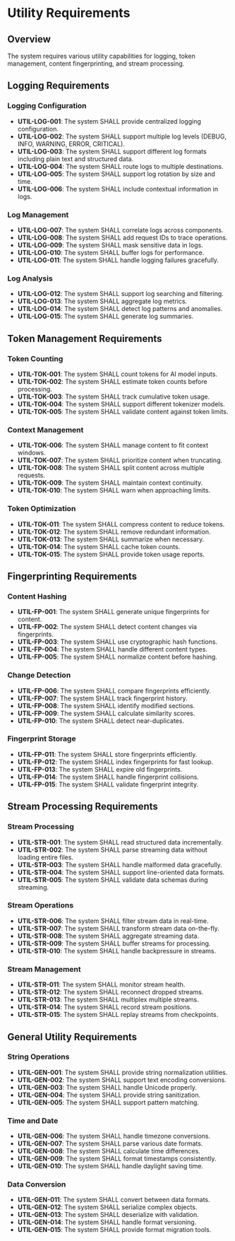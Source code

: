 # Utility Requirements

## Overview
The system requires various utility capabilities for logging, token management, content fingerprinting, and stream processing.

## Logging Requirements

### Logging Configuration
- **UTIL-LOG-001**: The system SHALL provide centralized logging configuration.
- **UTIL-LOG-002**: The system SHALL support multiple log levels (DEBUG, INFO, WARNING, ERROR, CRITICAL).
- **UTIL-LOG-003**: The system SHALL support different log formats including plain text and structured data.
- **UTIL-LOG-004**: The system SHALL route logs to multiple destinations.
- **UTIL-LOG-005**: The system SHALL support log rotation by size and time.
- **UTIL-LOG-006**: The system SHALL include contextual information in logs.

### Log Management
- **UTIL-LOG-007**: The system SHALL correlate logs across components.
- **UTIL-LOG-008**: The system SHALL add request IDs to trace operations.
- **UTIL-LOG-009**: The system SHALL mask sensitive data in logs.
- **UTIL-LOG-010**: The system SHALL buffer logs for performance.
- **UTIL-LOG-011**: The system SHALL handle logging failures gracefully.

### Log Analysis
- **UTIL-LOG-012**: The system SHALL support log searching and filtering.
- **UTIL-LOG-013**: The system SHALL aggregate log metrics.
- **UTIL-LOG-014**: The system SHALL detect log patterns and anomalies.
- **UTIL-LOG-015**: The system SHALL generate log summaries.

## Token Management Requirements

### Token Counting
- **UTIL-TOK-001**: The system SHALL count tokens for AI model inputs.
- **UTIL-TOK-002**: The system SHALL estimate token counts before processing.
- **UTIL-TOK-003**: The system SHALL track cumulative token usage.
- **UTIL-TOK-004**: The system SHALL support different tokenizer models.
- **UTIL-TOK-005**: The system SHALL validate content against token limits.

### Context Management
- **UTIL-TOK-006**: The system SHALL manage content to fit context windows.
- **UTIL-TOK-007**: The system SHALL prioritize content when truncating.
- **UTIL-TOK-008**: The system SHALL split content across multiple requests.
- **UTIL-TOK-009**: The system SHALL maintain context continuity.
- **UTIL-TOK-010**: The system SHALL warn when approaching limits.

### Token Optimization
- **UTIL-TOK-011**: The system SHALL compress content to reduce tokens.
- **UTIL-TOK-012**: The system SHALL remove redundant information.
- **UTIL-TOK-013**: The system SHALL summarize when necessary.
- **UTIL-TOK-014**: The system SHALL cache token counts.
- **UTIL-TOK-015**: The system SHALL provide token usage reports.

## Fingerprinting Requirements

### Content Hashing
- **UTIL-FP-001**: The system SHALL generate unique fingerprints for content.
- **UTIL-FP-002**: The system SHALL detect content changes via fingerprints.
- **UTIL-FP-003**: The system SHALL use cryptographic hash functions.
- **UTIL-FP-004**: The system SHALL handle different content types.
- **UTIL-FP-005**: The system SHALL normalize content before hashing.

### Change Detection
- **UTIL-FP-006**: The system SHALL compare fingerprints efficiently.
- **UTIL-FP-007**: The system SHALL track fingerprint history.
- **UTIL-FP-008**: The system SHALL identify modified sections.
- **UTIL-FP-009**: The system SHALL calculate similarity scores.
- **UTIL-FP-010**: The system SHALL detect near-duplicates.

### Fingerprint Storage
- **UTIL-FP-011**: The system SHALL store fingerprints efficiently.
- **UTIL-FP-012**: The system SHALL index fingerprints for fast lookup.
- **UTIL-FP-013**: The system SHALL expire old fingerprints.
- **UTIL-FP-014**: The system SHALL handle fingerprint collisions.
- **UTIL-FP-015**: The system SHALL validate fingerprint integrity.

## Stream Processing Requirements

### Stream Processing
- **UTIL-STR-001**: The system SHALL read structured data incrementally.
- **UTIL-STR-002**: The system SHALL parse streaming data without loading entire files.
- **UTIL-STR-003**: The system SHALL handle malformed data gracefully.
- **UTIL-STR-004**: The system SHALL support line-oriented data formats.
- **UTIL-STR-005**: The system SHALL validate data schemas during streaming.

### Stream Operations
- **UTIL-STR-006**: The system SHALL filter stream data in real-time.
- **UTIL-STR-007**: The system SHALL transform stream data on-the-fly.
- **UTIL-STR-008**: The system SHALL aggregate streaming data.
- **UTIL-STR-009**: The system SHALL buffer streams for processing.
- **UTIL-STR-010**: The system SHALL handle backpressure in streams.

### Stream Management
- **UTIL-STR-011**: The system SHALL monitor stream health.
- **UTIL-STR-012**: The system SHALL reconnect dropped streams.
- **UTIL-STR-013**: The system SHALL multiplex multiple streams.
- **UTIL-STR-014**: The system SHALL record stream positions.
- **UTIL-STR-015**: The system SHALL replay streams from checkpoints.

## General Utility Requirements

### String Operations
- **UTIL-GEN-001**: The system SHALL provide string normalization utilities.
- **UTIL-GEN-002**: The system SHALL support text encoding conversions.
- **UTIL-GEN-003**: The system SHALL handle Unicode properly.
- **UTIL-GEN-004**: The system SHALL provide string sanitization.
- **UTIL-GEN-005**: The system SHALL support pattern matching.

### Time and Date
- **UTIL-GEN-006**: The system SHALL handle timezone conversions.
- **UTIL-GEN-007**: The system SHALL parse various date formats.
- **UTIL-GEN-008**: The system SHALL calculate time differences.
- **UTIL-GEN-009**: The system SHALL format timestamps consistently.
- **UTIL-GEN-010**: The system SHALL handle daylight saving time.

### Data Conversion
- **UTIL-GEN-011**: The system SHALL convert between data formats.
- **UTIL-GEN-012**: The system SHALL serialize complex objects.
- **UTIL-GEN-013**: The system SHALL deserialize with validation.
- **UTIL-GEN-014**: The system SHALL handle format versioning.
- **UTIL-GEN-015**: The system SHALL provide format migration tools.